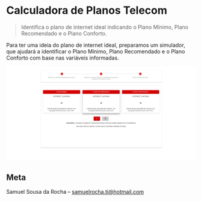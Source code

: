 # Calculadora de Planos Telecom
> Identifica o plano de internet ideal indicando o Plano Mínimo, Plano Recomendado e o Plano Conforto.

Para ter uma ideia do plano de internet ideal, preparamos um simulador, que ajudará a identificar o Plano Mínimo, Plano Recomendado e o Plano Conforto com base nas variáveis informadas.

![](planos.png)

## Meta

Samuel Sousa da Rocha – samuelrocha.ti@hotmail.com

